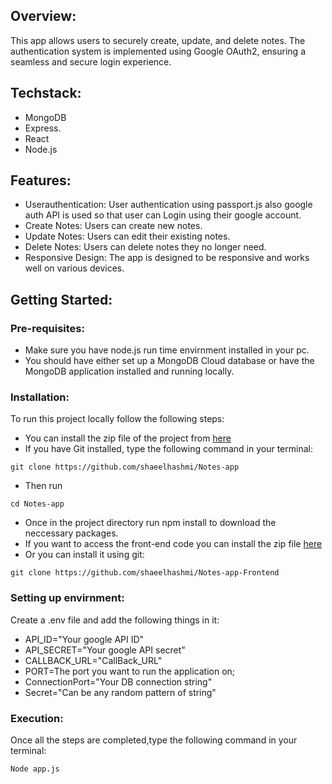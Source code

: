 ## Overview:
This app allows users to securely create, update, and delete notes. The authentication system is implemented using Google OAuth2, ensuring a seamless and secure login experience.
## Techstack:
* MongoDB
* Express.
* React
* Node.js
## Features:
* Userauthentication: User authentication using passport.js also google auth API is used so that user can Login using their google account.
* Create Notes: Users can create new notes.
* Update Notes: Users can edit their existing notes.
* Delete Notes: Users can delete notes they no longer need.
* Responsive Design: The app is designed to be responsive and works well on various devices.
## Getting Started:
### Pre-requisites:
* Make sure you have node.js run time envirnment installed in your pc.
* You should have either set up a MongoDB Cloud database or have the MongoDB application installed and running locally.
### Installation:
To run this project locally follow the following steps:
* You can install the zip file of the project from [here](https://github.com/shaeelhashmi/Notes-app)
* If you have Git installed, type the following command in your terminal:
```
git clone https://github.com/shaeelhashmi/Notes-app
```
* Then run 
```
cd Notes-app
```
* Once in the project directory run npm install to download the neccessary packages.
* If you want to access the front-end code you can install the zip file [here](https://github.com/shaeelhashmi/Notes-app-Frontend)
* Or you can install it using git:
```
git clone https://github.com/shaeelhashmi/Notes-app-Frontend
```
### Setting up envirnment:
Create a .env file and add the following things in it:<br>
* API_ID="Your google API ID"<br>
* API_SECRET="Your google API secret"<br>
* CALLBACK_URL="CallBack_URL"<br>
* PORT=The port you want to run the application on;<br>
* ConnectionPort="Your DB connection string"<br>
* Secret="Can be any random pattern of string"<br>
### Execution:
Once all the steps are completed,type the following command in your terminal:
```
Node app.js
```
